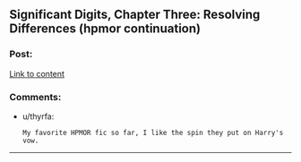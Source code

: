 ## Significant Digits, Chapter Three: Resolving Differences (hpmor continuation)

### Post:

[Link to content](https://www.fanfiction.net/s/11174940/3/Significant-Digits)

### Comments:

- u/thyrfa:
  ```
  My favorite HPMOR fic so far, I like the spin they put on Harry's vow.
  ```

---

